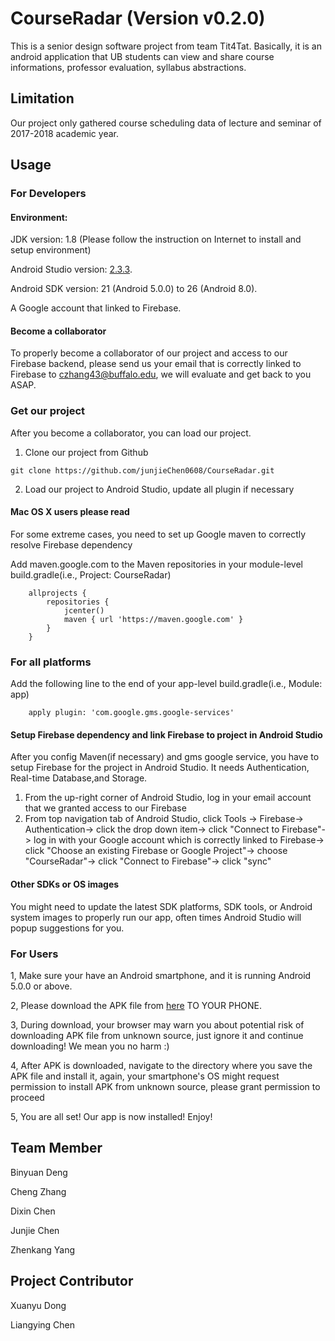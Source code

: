 # CourseRadar (Version v0.2.0)
This is a senior design software project from team Tit4Tat. 
Basically, it is an android application that 
UB students can view and share course informations, professor evaluation, syllabus abstractions. 

## Limitation
Our project only gathered course scheduling data of lecture and seminar of 2017-2018 academic year. 

## Usage

### For Developers

#### Environment:
JDK version: 1.8 (Please follow the instruction on Internet to install and setup environment)

Android Studio version: [2.3.3](https://developer.android.com/studio/index.html). 

Android SDK version: 21 (Android 5.0.0) to 26 (Android 8.0). 

A Google account that linked to Firebase.

#### Become a collaborator
To properly become a collaborator of our project and access to our Firebase backend, please send us your email that is correctly
linked to Firebase to [czhang43@buffalo.edu](mailto:czhang43@buffalo.edu), we will evaluate and get back to you ASAP.

### Get our project
After you become a collaborator, you can load our project.
1. Clone our project from Github 
```
git clone https://github.com/junjieChen0608/CourseRadar.git
```
2. Load our project to Android Studio, update all plugin if necessary

#### Mac OS X users please read
For some extreme cases, you need to set up Google maven to correctly resolve Firebase dependency

Add maven.google.com to the Maven repositories in your module-level build.gradle(i.e., Project: CourseRadar)
```
    allprojects {
        repositories {
            jcenter()
            maven { url 'https://maven.google.com' }
        }
    }
```

### For all platforms
Add the following line to the end of your app-level build.gradle(i.e., Module: app)
```
    apply plugin: 'com.google.gms.google-services'
```

#### Setup Firebase dependency and link Firebase to project in Android Studio
After you config Maven(if necessary) and gms google service, you have to setup Firebase for the project in Android Studio. It needs Authentication, Real-time Database,and Storage.
1. From the up-right corner of Android Studio, log in your email account that we granted access to our Firebase 
2. From top navigation tab of Android Studio, click Tools -> 
Firebase-> 
Authentication-> 
click the drop down item-> 
click "Connect to Firebase"-> 
log in with your Google account which is correctly linked to Firebase-> 
click "Choose an existing Firebase or Google Project"-> 
choose "CourseRadar"-> 
click "Connect to Firebase"-> 
click "sync"

#### Other SDKs or OS images
You might need to update the latest SDK platforms, SDK tools, or Android system images to properly run our app, often times Android Studio will popup suggestions
for you.

### For Users
1, Make sure your have an Android smartphone, and it is running Android 5.0.0 or above.

2, Please download the APK file from [here](https://firebasestorage.googleapis.com/v0/b/courseradar.appspot.com/o/CourseRadar-MVP.apk?alt=media&token=bfcb020f-54ca-4f50-8256-2bca5bbdab9e) TO YOUR PHONE.

3, During download, your browser may warn you about potential risk of downloading APK file from unknown source, just ignore it and continue downloading! We mean you no harm :)

4, After APK is downloaded, navigate to the directory where you save the APK file and install it, again, your smartphone's OS might request permission to install APK from unknown source, please grant permission to proceed

5, You are all set! Our app is now installed! Enjoy!

## Team Member

Binyuan Deng

Cheng Zhang

Dixin Chen

Junjie Chen

Zhenkang Yang

## Project Contributor
Xuanyu Dong

Liangying Chen
